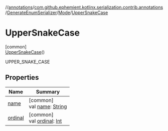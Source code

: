 //[annotations](../../../../../index.md)/[com.github.ephemient.kotlinx.serialization.contrib.annotations](../../../index.md)/[GenerateEnumSerializer](../../index.md)/[Mode](../index.md)/[UpperSnakeCase](index.md)

# UpperSnakeCase

[common]\
[UpperSnakeCase](index.md)()

UPPER_SNAKE_CASE

## Properties

| Name | Summary |
|---|---|
| [name](../-kebab-case/index.md#-372974862%2FProperties%2F-1278216615) | [common]<br>val [name](../-kebab-case/index.md#-372974862%2FProperties%2F-1278216615): [String](https://kotlinlang.org/api/latest/jvm/stdlib/kotlin/-string/index.html) |
| [ordinal](../-kebab-case/index.md#-739389684%2FProperties%2F-1278216615) | [common]<br>val [ordinal](../-kebab-case/index.md#-739389684%2FProperties%2F-1278216615): [Int](https://kotlinlang.org/api/latest/jvm/stdlib/kotlin/-int/index.html) |
